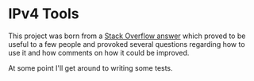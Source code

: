 IPv4 Tools
==========

This project was born from a [Stack Overflow answer](http://stackoverflow.com/a/13612479/889949) which proved to be
useful to a few people and provoked several questions regarding how to use it and how comments on how it could be
improved.

At some point I'll get around to writing some tests.
